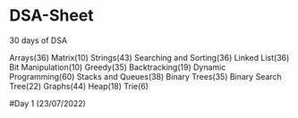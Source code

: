 # DSA-Sheet
30 days of DSA

Arrays(36)
Matrix(10)
Strings(43)
Searching and Sorting(36)
Linked List(36)
Bit Manipulation(10)
Greedy(35)
Backtracking(19)
Dynamic Programming(60)
Stacks and Queues(38)
Binary Trees(35)
Binary Search Tree(22)
Graphs(44)
Heap(18)
Trie(6)


#Day 1 (23/07/2022)
